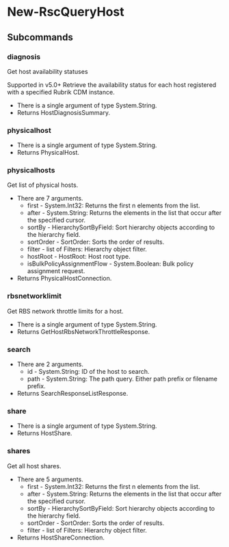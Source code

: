 # New-RscQueryHost
## Subcommands
### diagnosis
Get host availability statuses

Supported in v5.0+
Retrieve the availability status for each host registered with a specified Rubrik CDM instance.

- There is a single argument of type System.String.
- Returns HostDiagnosisSummary.
### physicalhost
- There is a single argument of type System.String.
- Returns PhysicalHost.
### physicalhosts
Get list of physical hosts.

- There are 7 arguments.
    - first - System.Int32: Returns the first n elements from the list.
    - after - System.String: Returns the elements in the list that occur after the specified cursor.
    - sortBy - HierarchySortByField: Sort hierarchy objects according to the hierarchy field.
    - sortOrder - SortOrder: Sorts the order of results.
    - filter - list of Filters: Hierarchy object filter.
    - hostRoot - HostRoot: Host root type.
    - isBulkPolicyAssignmentFlow - System.Boolean: Bulk policy assignment request.
- Returns PhysicalHostConnection.
### rbsnetworklimit
Get RBS network throttle limits for a host.

- There is a single argument of type System.String.
- Returns GetHostRbsNetworkThrottleResponse.
### search
- There are 2 arguments.
    - id - System.String: ID of the host to search.
    - path - System.String: The path query. Either path prefix or filename prefix.
- Returns SearchResponseListResponse.
### share
- There is a single argument of type System.String.
- Returns HostShare.
### shares
Get all host shares.

- There are 5 arguments.
    - first - System.Int32: Returns the first n elements from the list.
    - after - System.String: Returns the elements in the list that occur after the specified cursor.
    - sortBy - HierarchySortByField: Sort hierarchy objects according to the hierarchy field.
    - sortOrder - SortOrder: Sorts the order of results.
    - filter - list of Filters: Hierarchy object filter.
- Returns HostShareConnection.
